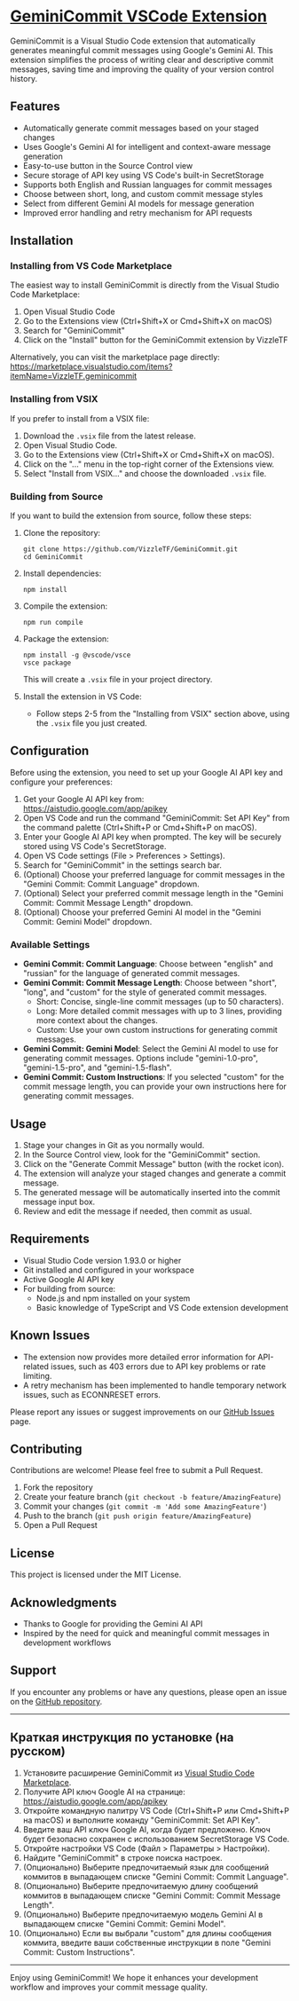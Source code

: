 # [GeminiCommit VSCode Extension](https://github.com/VizzleTF/GeminiCommit)

GeminiCommit is a Visual Studio Code extension that automatically generates meaningful commit messages using Google's Gemini AI. This extension simplifies the process of writing clear and descriptive commit messages, saving time and improving the quality of your version control history.

## Features

- Automatically generate commit messages based on your staged changes
- Uses Google's Gemini AI for intelligent and context-aware message generation
- Easy-to-use button in the Source Control view
- Secure storage of API key using VS Code's built-in SecretStorage
- Supports both English and Russian languages for commit messages
- Choose between short, long, and custom commit message styles
- Select from different Gemini AI models for message generation
- Improved error handling and retry mechanism for API requests

## Installation

### Installing from VS Code Marketplace

The easiest way to install GeminiCommit is directly from the Visual Studio Code Marketplace:

1. Open Visual Studio Code
2. Go to the Extensions view (Ctrl+Shift+X or Cmd+Shift+X on macOS)
3. Search for "GeminiCommit"
4. Click on the "Install" button for the GeminiCommit extension by VizzleTF

Alternatively, you can visit the marketplace page directly:
https://marketplace.visualstudio.com/items?itemName=VizzleTF.geminicommit

### Installing from VSIX

If you prefer to install from a VSIX file:

1. Download the `.vsix` file from the latest release.
2. Open Visual Studio Code.
3. Go to the Extensions view (Ctrl+Shift+X or Cmd+Shift+X on macOS).
4. Click on the "..." menu in the top-right corner of the Extensions view.
5. Select "Install from VSIX..." and choose the downloaded `.vsix` file.

### Building from Source

If you want to build the extension from source, follow these steps:

1. Clone the repository:
   ```
   git clone https://github.com/VizzleTF/GeminiCommit.git
   cd GeminiCommit
   ```

2. Install dependencies:
   ```
   npm install
   ```

3. Compile the extension:
   ```
   npm run compile
   ```

4. Package the extension:
   ```
   npm install -g @vscode/vsce
   vsce package
   ```

   This will create a `.vsix` file in your project directory.

5. Install the extension in VS Code:
   - Follow steps 2-5 from the "Installing from VSIX" section above, using the `.vsix` file you just created.

## Configuration

Before using the extension, you need to set up your Google AI API key and configure your preferences:

1. Get your Google AI API key from: https://aistudio.google.com/app/apikey
2. Open VS Code and run the command "GeminiCommit: Set API Key" from the command palette (Ctrl+Shift+P or Cmd+Shift+P on macOS).
3. Enter your Google AI API key when prompted. The key will be securely stored using VS Code's SecretStorage.
4. Open VS Code settings (File > Preferences > Settings).
5. Search for "GeminiCommit" in the settings search bar.
6. (Optional) Choose your preferred language for commit messages in the "Gemini Commit: Commit Language" dropdown.
7. (Optional) Select your preferred commit message length in the "Gemini Commit: Commit Message Length" dropdown.
8. (Optional) Choose your preferred Gemini AI model in the "Gemini Commit: Gemini Model" dropdown.

### Available Settings

- **Gemini Commit: Commit Language**: Choose between "english" and "russian" for the language of generated commit messages.
- **Gemini Commit: Commit Message Length**: Choose between "short", "long", and "custom" for the style of generated commit messages.
  - Short: Concise, single-line commit messages (up to 50 characters).
  - Long: More detailed commit messages with up to 3 lines, providing more context about the changes.
  - Custom: Use your own custom instructions for generating commit messages.
- **Gemini Commit: Gemini Model**: Select the Gemini AI model to use for generating commit messages. Options include "gemini-1.0-pro", "gemini-1.5-pro", and "gemini-1.5-flash".
- **Gemini Commit: Custom Instructions**: If you selected "custom" for the commit message length, you can provide your own instructions here for generating commit messages.

## Usage

1. Stage your changes in Git as you normally would.
2. In the Source Control view, look for the "GeminiCommit" section.
3. Click on the "Generate Commit Message" button (with the rocket icon).
4. The extension will analyze your staged changes and generate a commit message.
5. The generated message will be automatically inserted into the commit message input box.
6. Review and edit the message if needed, then commit as usual.

## Requirements

- Visual Studio Code version 1.93.0 or higher
- Git installed and configured in your workspace
- Active Google AI API key
- For building from source:
  - Node.js and npm installed on your system
  - Basic knowledge of TypeScript and VS Code extension development

## Known Issues

- The extension now provides more detailed error information for API-related issues, such as 403 errors due to API key problems or rate limiting.
- A retry mechanism has been implemented to handle temporary network issues, such as ECONNRESET errors.

Please report any issues or suggest improvements on our [GitHub Issues](https://github.com/VizzleTF/GeminiCommit/issues) page.

## Contributing

Contributions are welcome! Please feel free to submit a Pull Request.

1. Fork the repository
2. Create your feature branch (`git checkout -b feature/AmazingFeature`)
3. Commit your changes (`git commit -m 'Add some AmazingFeature'`)
4. Push to the branch (`git push origin feature/AmazingFeature`)
5. Open a Pull Request

## License

This project is licensed under the MIT License.

## Acknowledgments

- Thanks to Google for providing the Gemini AI API
- Inspired by the need for quick and meaningful commit messages in development workflows

## Support

If you encounter any problems or have any questions, please open an issue on the [GitHub repository](https://github.com/VizzleTF/GeminiCommit/issues).

---

## Краткая инструкция по установке (на русском)

1. Установите расширение GeminiCommit из [Visual Studio Code Marketplace](https://marketplace.visualstudio.com/items?itemName=VizzleTF.geminicommit).
2. Получите API ключ Google AI на странице: https://aistudio.google.com/app/apikey
3. Откройте командную палитру VS Code (Ctrl+Shift+P или Cmd+Shift+P на macOS) и выполните команду "GeminiCommit: Set API Key".
4. Введите ваш API ключ Google AI, когда будет предложено. Ключ будет безопасно сохранен с использованием SecretStorage VS Code.
5. Откройте настройки VS Code (Файл > Параметры > Настройки).
6. Найдите "GeminiCommit" в строке поиска настроек.
7. (Опционально) Выберите предпочитаемый язык для сообщений коммитов в выпадающем списке "Gemini Commit: Commit Language".
8. (Опционально) Выберите предпочитаемую длину сообщений коммитов в выпадающем списке "Gemini Commit: Commit Message Length".
9. (Опционально) Выберите предпочитаемую модель Gemini AI в выпадающем списке "Gemini Commit: Gemini Model".
10. (Опционально) Если вы выбрали "custom" для длины сообщения коммита, введите ваши собственные инструкции в поле "Gemini Commit: Custom Instructions".

---

Enjoy using GeminiCommit! We hope it enhances your development workflow and improves your commit message quality.